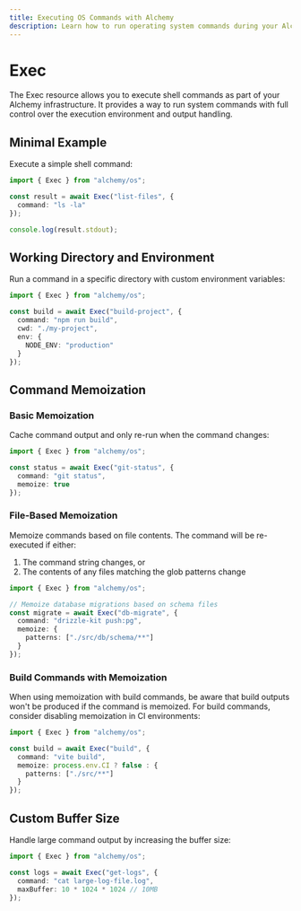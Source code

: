 ```yaml
---
title: Executing OS Commands with Alchemy
description: Learn how to run operating system commands during your Alchemy deployments using the OS Exec provider.
---
```


# Exec

The Exec resource allows you to execute shell commands as part of your Alchemy infrastructure. It provides a way to run system commands with full control over the execution environment and output handling.

## Minimal Example

Execute a simple shell command:

```ts
import { Exec } from "alchemy/os";

const result = await Exec("list-files", {
  command: "ls -la"
});

console.log(result.stdout);
```

## Working Directory and Environment

Run a command in a specific directory with custom environment variables:

```ts
import { Exec } from "alchemy/os";

const build = await Exec("build-project", {
  command: "npm run build",
  cwd: "./my-project",
  env: { 
    NODE_ENV: "production"
  }
});
```

## Command Memoization 

### Basic Memoization

Cache command output and only re-run when the command changes:

```ts
import { Exec } from "alchemy/os";

const status = await Exec("git-status", {
  command: "git status",
  memoize: true
});
```

### File-Based Memoization

Memoize commands based on file contents. The command will be re-executed if either:
1. The command string changes, or
2. The contents of any files matching the glob patterns change

```ts
import { Exec } from "alchemy/os";

// Memoize database migrations based on schema files
const migrate = await Exec("db-migrate", {
  command: "drizzle-kit push:pg",
  memoize: {
    patterns: ["./src/db/schema/**"]
  }
});
```

### Build Commands with Memoization

When using memoization with build commands, be aware that build outputs won't be produced if the command is memoized. For build commands, consider disabling memoization in CI environments:

```ts
import { Exec } from "alchemy/os";

const build = await Exec("build", {
  command: "vite build",
  memoize: process.env.CI ? false : {
    patterns: ["./src/**"]
  }
});
```

## Custom Buffer Size

Handle large command output by increasing the buffer size:

```ts
import { Exec } from "alchemy/os";

const logs = await Exec("get-logs", {
  command: "cat large-log-file.log", 
  maxBuffer: 10 * 1024 * 1024 // 10MB
});
```
